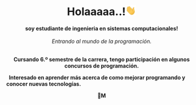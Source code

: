  <h1 align="center">Holaaaaa..!<img src="https://github.com/isEduardo13/isEduardo13/blob/main/Resourses/238178097-766d336d-b87d-44ba-807c-c51de2bc6b4d.gif" width="28px" alt="👋"></h1>
<p align="center">
    <b>soy estudiante de ingenieria en sistemas computacionales!</b><br><br>
    <i>
       Entrando al mundo de la programación.
    </i><br>
    <br />
</p>
 <b>
 <p align="center">
  <b>Cursando 6.º semestre de la carrera, tengo participación en algunos concursos de programación.

  Interesado en aprender más acerca de como mejorar programando y conocer nuevas tecnologías.</b>

 <p align= "center">
  💞️M
  <p align= "center">
  

<!---
isEduardo13/isEduardo13 is a ✨ special ✨ repository because its `README.md` (this file) appears on your GitHub profile.
You can click the Preview link to take a look at your changes.
--->
